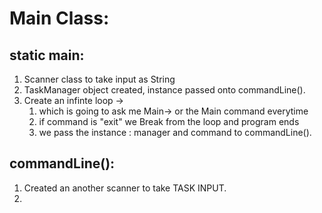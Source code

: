 # Main Class:
## static main:
1. Scanner class to take input as String
2. TaskManager object created, instance passed onto commandLine().
3. Create an infinte loop ->
   1. which is going to ask me Main-> or the Main command everytime
   2. if command is "exit" we Break from the loop and program ends
   3. we pass the instance : manager and command to commandLine().

## commandLine():
1. Created an another scanner to take TASK INPUT.
2. 

